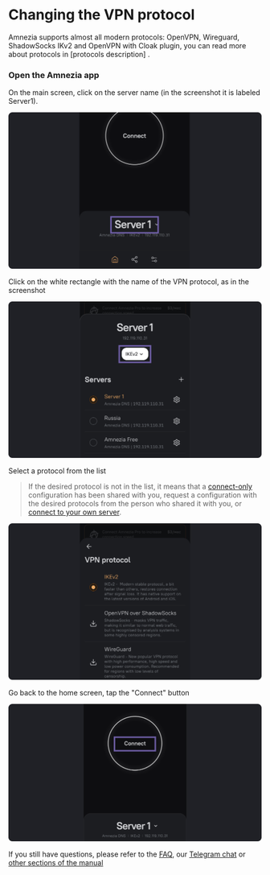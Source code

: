 # Changing the VPN protocol

Amnezia supports almost all modern protocols: OpenVPN, Wireguard, ShadowSocks IKv2 and OpenVPN with Cloak plugin, you can read more about protocols in [protocols description] .
&nbsp;

### Open the Amnezia app

On the main screen, click on the server name (in the screenshot it is labeled Server1).

![instruction 1](https://raw.githubusercontent.com/amnezia-vpn/amnezia.org-content/master/docs/en/instructions/14_protocol-change/img/pc_en_1.png)

Click on the white rectangle with the name of the VPN protocol, 
as in the screenshot

![instruction 1](https://raw.githubusercontent.com/amnezia-vpn/amnezia.org-content/master/docs/en/instructions/14_protocol-change/img/pc_en_2.png)

Select a protocol from the list

> If the desired protocol is not in the list, it means that a [connect-only] configuration has been shared with you, request a configuration with the desired protocols from the person who shared it with you, or [connect to your own server].


![instruction 1](https://raw.githubusercontent.com/amnezia-vpn/amnezia.org-content/master/docs/en/instructions/14_protocol-change/img/pc_en_3.png)

Go back to the home screen, tap the "Connect" button

![instruction 1](https://raw.githubusercontent.com/amnezia-vpn/amnezia.org-content/master/docs/en/instructions/14_protocol-change/img/pc_en_4.png)


If you still have questions, please refer to the [FAQ], our [Telegram chat] or [other sections of the manual]


[amnezia-site-ext-link]: https://amnezia-web-nx1r.vercel.app
[about-int-link]: /about
[connect-only]: /instructions/29_connection_access_only
[connect to your own server]: ../instructions/0_starter-guide
[FAQ]: ../faq
[Telegram chat]: https://t.me/amnezia_vpn_en
[other sections of the manual]: ../instructions/

















